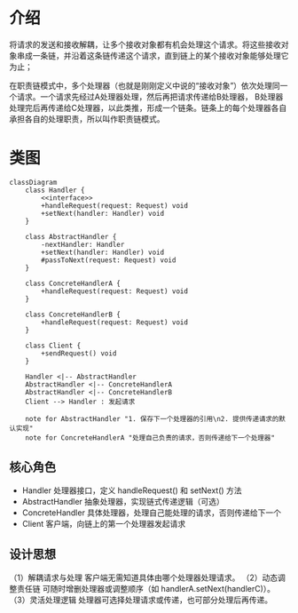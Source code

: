 # 介绍
将请求的发送和接收解耦，让多个接收对象都有机会处理这个请求。将这些接收对象串成一条链，并沿着这条链传递这个请求，直到链上的某个接收对象能够处理它为止；

在职责链模式中，多个处理器（也就是刚刚定义中说的“接收对象”）依次处理同一个请求。一个请求先经过A处理器处理，然后再把请求传递给B处理器，
B处理器处理完后再传递给C处理器，以此类推，形成一个链条。链条上的每个处理器各自承担各自的处理职责，所以叫作职责链模式。
# 类图
```mermaid
classDiagram
    class Handler {
        <<interface>>
        +handleRequest(request: Request) void
        +setNext(handler: Handler) void
    }

    class AbstractHandler {
        -nextHandler: Handler
        +setNext(handler: Handler) void
        #passToNext(request: Request) void
    }

    class ConcreteHandlerA {
        +handleRequest(request: Request) void
    }

    class ConcreteHandlerB {
        +handleRequest(request: Request) void
    }

    class Client {
        +sendRequest() void
    }

    Handler <|-- AbstractHandler
    AbstractHandler <|-- ConcreteHandlerA
    AbstractHandler <|-- ConcreteHandlerB
    Client --> Handler : 发起请求

    note for AbstractHandler "1. 保存下一个处理器的引用\n2. 提供传递请求的默认实现"
    note for ConcreteHandlerA "处理自己负责的请求，否则传递给下一个处理器"
```
## 核心角色
+ Handler	处理器接口，定义 handleRequest() 和 setNext() 方法
+ AbstractHandler	抽象处理器，实现链式传递逻辑（可选）
+ ConcreteHandler	具体处理器，处理自己能处理的请求，否则传递给下一个
+ Client	客户端，向链上的第一个处理器发起请求

## 设计思想
（1）解耦请求与处理
客户端无需知道具体由哪个处理器处理请求。
（2）动态调整责任链
可随时增删处理器或调整顺序（如 handlerA.setNext(handlerC)）。
（3）灵活处理逻辑
处理器可选择处理请求或传递，也可部分处理后再传递。
